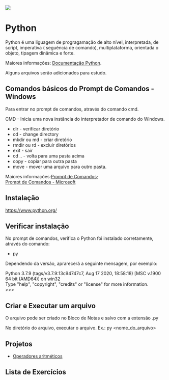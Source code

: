 
 <!--img src="https://logodownload.org/wp-content/uploads/2019/10/python-logo-2.png" width=200 height=120 -->
 <!--img src="https://www.python.org/static/img/python-logo.png"-->
 ![](https://www.python.org/static/img/python-logo.png)


# Python

Python é uma liguagem de progragamação de alto nível, interpretada, de script, imperativa ( seguência de comando), multiplataforma, orientada o objeto, tipagem dinâmica e forte.

Maiores informações: [Documentação Python](https://www.python.org/).

Alguns arquivos serão adicionados para estudo.

## Comandos básicos do Prompt de Comandos - Windows
Para entrar no prompt de comandos, através do comando cmd.

CMD  - Inicia uma nova instância do interpretador de comando do Windows.

* dir - verificar diretório
* cd - change directory
* mkdir ou md - criar diretório
* rmdir ou rd - excluir diretórios
* exit - sair 
* cd .. - volta para uma pasta acima
* copy - copiar para outra pasta
* move - mover uma arquivo para outro pasta.

Maiores informações:[Prompt de Comandos](https://sites.google.com/site/mhbbcmd/home); <br />
                   [Prompt de Comandos - Microsoft](https://docs.microsoft.com/pt-br/windows-server/administration/windows-commands/cmd)


## Instalação
https://www.python.org/

## Verificar instalação

No prompt de comandos, verifica o Python foi instalado corretamente, através do comando:
 
* py

Dependendo da versão, aprarecerá a seguinte mensagem, por exemplo:

Python 3.7.9 (tags/v3.7.9:13c94747c7, Aug 17 2020, 18:58:18) [MSC v.1900 64 bit (AMD64)] on win32 <br />
Type "help", "copyright", "credits" or "license" for more information. <br />
\>>>

## Criar e Executar um arquivo
 O arquivo pode ser criado no Bloco de Notas e salvo com a extensão .py
 
No diretório do arquivo, executar o arquivo.
Ex.: py <nome_do_arquivo>

## Projetos
* [Operadores aritméticos ](https://github.com/amanialmeida/Estudos-Python/blob/main/oper_aritmeticos.py)

## Lista de Exercícios





